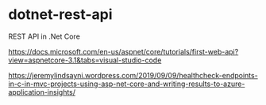 # dotnet-rest-api
REST API in .Net Core 

https://docs.microsoft.com/en-us/aspnet/core/tutorials/first-web-api?view=aspnetcore-3.1&tabs=visual-studio-code

https://jeremylindsayni.wordpress.com/2019/09/09/healthcheck-endpoints-in-c-in-mvc-projects-using-asp-net-core-and-writing-results-to-azure-application-insights/
